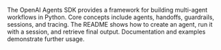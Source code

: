 The OpenAI Agents SDK provides a framework for building multi-agent workflows in Python. Core concepts include agents, handoffs, guardrails, sessions, and tracing. The README shows how to create an agent, run it with a session, and retrieve final output. Documentation and examples demonstrate further usage.
